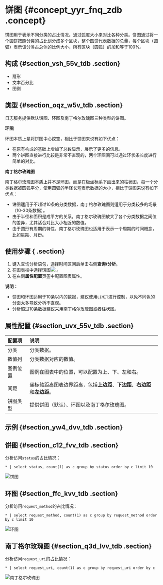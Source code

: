 # 饼图 {#concept_yyr_fnq_zdb .concept}

饼图用于表示不同分类的占比情况，通过弧度大小来对比各种分类。饼图通过将一个圆饼按照分类的占比划分成多个区块，整个圆饼代表数据的总量，每个区块（圆弧）表示该分类占总体的比例大小，所有区块（圆弧）的加和等于100%。

## 构成 {#section_vsh_55v_tdb .section}

-   扇形
-   文本百分比
-   图例

## 类型 {#section_oqz_w5v_tdb .section}

日志服务提供默认饼图、环图及南丁格尔玫瑰图三种类型的饼图。

**环图**

环图本质上是将饼图中心挖空，相比于饼图来说有如下优点：

-   在原有构成的基础上增加了总数显示，展示了更多的信息。
-   两个饼图直接进行比较是非常不直观的，两个环图间可以通过环状条长度进行简单的对比。

**南丁格尔玫瑰图**

南丁格尔玫瑰图本质上并不是环图，而是在极坐标系下画出来的柱状图，每一个分类数据被圆弧平分，使用圆弧的半径长短表示数据的大小，相比于饼图来说有如下优点：

-   饼图适用于不超过10条的分类数据，南丁格尔玫瑰图则适用于分类较多的场景（10-30条数据）。
-   由于半径和面积是成平方的关系，南丁格尔玫瑰图放大了各个分类数据之间值的差异，尤其适合对比大小相近的数值。
-   由于圆形有周期的特性，南丁格尔玫瑰图也适用于表示一个周期的时间概念，比如星期、月份。

## 使用步骤 { .section}

1.  键入查询分析语句，选择时间区间后单击右侧**查询/分析**。
2.  在图表栏中选择饼图![](https://cdn.yuque.com/lark/2018/png/60648/1523181004950-79fc5b0d-22e7-4d35-a61a-bc3cd0b76235.png) 。
3.  在右侧**属性配置**页签中配置图表属性。

**说明：** 

-   饼图和环图适用于10条以内的数据，建议使用`LIMIT`进行控制，以免不同色的分面太多导致分析不直观。
-   分析超过10条数据建议采用南丁格尔玫瑰图或者柱状图。

## 属性配置 {#section_uvx_55v_tdb .section}

|配置项|说明|
|:--|:-|
|分类|分类数据。|
|数值列|分类数据对应的数值。|
|图例位置|图例在图表中的位置，可以配置为上、下、左和右。|
|间距|坐标轴距离图表边界距离，包括**上边距**、**下边距**、**右边距**和**左边距**。|
|饼图类型|提供饼图（默认）、环图以及南丁格尔玫瑰图。|

## 示例 {#section_yw4_dvv_tdb .section}

## 饼图 {#section_c12_fvv_tdb .section}

分析访问`status`的占比情况：

```
* | select status, count(1) as c group by status order by c limit 10
```

![](images/5719_zh-CN.png "饼图")

## 环图 {#section_ffc_kvv_tdb .section}

分析访问`request_method`的占比情况：

```
* | select request_method, count(1) as c group by request_method order by c limit 10
```

![](images/5721_zh-CN.png "环图")

## 南丁格尔玫瑰图 {#section_q3d_lvv_tdb .section}

分析访问`request_uri`的占比情况：

```
* | select request_uri, count(1) as c group by request_uri order by c
```

![](images/5722_zh-CN.png "南丁格尔玫瑰图")

